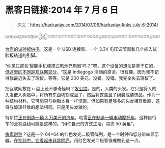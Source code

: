# 黑客日链接:2014 年 7 月 6 日

> 原文：<https://hackaday.com/2014/07/06/hackaday-links-july-6-2014/>

![hackaday-links-chain](img/da184e9bde007f88b719f5aafc440574.png)

[为您的试验板供电](https://www.indiegogo.com/projects/flatpower)。这是一个 USB 连接器、一个 3.3V 电压调节器和几个插入试验板轨道的引脚。

“你见过那些‘智能手机便携式电池充电器’吗？”嗯，这个设备的想法是基于它的，[但这里的不同是互联网部分](https://www.indiegogo.com/projects/wifiex)。“这是 Indiegogo 活动的原话。很有趣，因为我不记得我最近失去了理智。等等。它是 200 美元。没错。没错。我完全失去理智了。

把互联网放在 u 盘上还不够奇怪吗？[发公路](http://vimeo.com/98210665)。是的，人类的头发。它只是将人的头发嵌入树脂中，将所有东西切割成盘子，然后将这些盘子组装成装饰品。作为一种结构材料，它可能只与树脂本身一样坚固，但如果有足够多的头发相互垂直，这将与玻璃纤维的想法相同。只是用头发做的。

特斯拉[正在制造一辆 3 万美元的汽车](http://www.technobuffalo.com/2014/07/01/tesla-model-e-30000/)，哈雷[正在制造一辆电动摩托车](http://www.wired.com/2014/06/harley-davidson-livewire/)。这种自行车的营销路线可能是这样的，“用你自己的方式生活，每次 50 英里”。

[像素时钟](http://hackaday.io/project/1725)？这是一个 64×64 的红色发光二极管阵列，是一个时钟和低分辨率显示器。[在视频中，它看起来非常明亮](https://www.youtube.com/watch?v=-NG3AMJgLic&feature=youtu.be)，用红色发光二极管很难做到这一点。